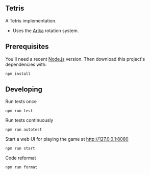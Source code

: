 ## Tetris

A Tetris implementation.

- Uses the [Arika](https://tetris.wiki/Arika_Rotation_System) rotation system.

## Prerequisites

You'll need a recent [Node.js](https://nodejs.org/) version. Then download this project's dependencies with:

    npm install

## Developing

Run tests once

    npm run test

Run tests continuously

    npm run autotest

Start a web UI for playing the game at http://127.0.0.1:8080

    npm run start

Code reformat

    npm run format
